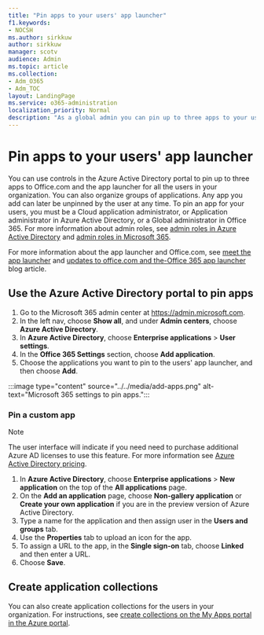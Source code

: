 ```yaml
---
title: "Pin apps to your users' app launcher"
f1.keywords:
- NOCSH
ms.author: sirkkuw
author: sirkkuw
manager: scotv
audience: Admin
ms.topic: article
ms.collection: 
- Adm_O365
- Adm_TOC
layout: LandingPage
ms.service: o365-administration
localization_priority: Normal
description: "As a global admin you can pin up to three apps to your users' app launcher."
---
```


# Pin apps to your users' app launcher

You can use controls in the Azure Active Directory portal to pin up to three apps to Office.com and the app launcher for all the users in your organization. You can also organize groups of applications. Any app you add can later be unpinned by the user at any time. To pin an app for your users, you must be a Cloud application administrator, or Application administrator in Azure Active Directory, or a Global administrator in Office 365. For more information about admin roles, see [admin roles in Azure Active Directory](https://docs.microsoft.com/en-us/azure/active-directory/users-groups-roles/directory-assign-admin-roles) and [admin roles in Microsoft 365](../add-users/about-admin-roles.md). 

For more information about the app launcher and Office.com, see [meet the app launcher](https://support.microsoft.com/office/79f12104-6fed-442f-96a0-eb089a3f476a) and [updates to office.com and the-Office 365 app launcher](https://techcommunity.microsoft.com/t5/office-365-blog/updates-to-office-com-and-the-office-365-app-launcher/ba-p/1150503) blog article.

## Use the Azure Active Directory portal to pin apps

1. Go to the Microsoft 365 admin center at <a href="https://go.microsoft.com/fwlink/p/?linkid=2024339" target="_blank">https://admin.microsoft.com</a>.
2. In the left nav, choose **Show all**, and under **Admin centers**, choose **Azure Active Directory**.
3. In **Azure Active Directory**, choose **Enterprise applications** > **User settings**.
4. In the **Office 365 Settings** section, choose **Add application**.
5. Choose the applications you want to pin to the users' app launcher, and then choose **Add**.

:::image type="content" source="../../media/add-apps.png" alt-text="Microsoft 365 settings to pin apps.":::

### Pin a custom app

> [!NOTE]
> The user interface will indicate if you need need to purchase additional Azure AD licenses to use this feature. For more information see [Azure Active Directory pricing](https://azure.microsoft.com/pricing/details/active-directory/).

1. In **Azure Active Directory**, choose **Enterprise applications** > **New application** on the top of the **All applications** page.
2. On the **Add an application** page, choose **Non-gallery application** or **Create your own application** if you are in the preview version of Azure Active Directory. 
3. Type a name for the application and then assign user in the **Users and groups** tab.
4. Use the **Properties** tab to upload an icon for the app.
5. To assign a URL to the app, in the **Single sign-on** tab, choose **Linked** and then enter a URL.
6. Choose **Save**.

## Create application collections

You can also create application collections for the users in your organization. For instructions, see [create collections on the My Apps portal in the Azure portal](https://docs.microsoft.com/en-us/azure/active-directory/manage-apps/access-panel-collections).